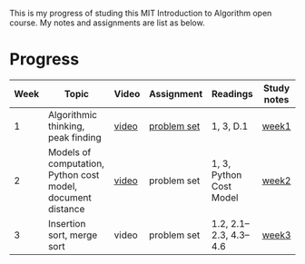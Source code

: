
This is my progress of studing this MIT Introduction to Algorithm open course. My notes and assignments are list as below.


# Progress

| Week | Topic | Video | Assignment | Readings | Study notes | 
| --- | --- | --- | --- | --- | --- | 
| 1 | Algorithmic thinking, peak finding | [video](https://youtu.be/HtSuA80QTyo) | [problem set](https://ocw.mit.edu/courses/electrical-engineering-and-computer-science/6-006-introduction-to-algorithms-fall-2011/assignments/MIT6_006F11_ps1.pdf) | 1, 3, D.1 |[week1](/2018-06-29/introduction-to-alogrithm-notes-w1.md)| 
| 2 | Models of computation, Python cost model, document distance | [video](https://youtu.be/Zc54gFhdpLA) | problem set | 1, 3, Python Cost Model |[week2](/2018-06-29/introduction-to-alogrithm-notes-w2.md) | 
| 3 | Insertion sort, merge sort | video | problem set | 1.2, 2.1–2.3, 4.3–4.6 | [week3](/2018-06-29/introduction-to-alogrithm-notes-w3.md) | 
